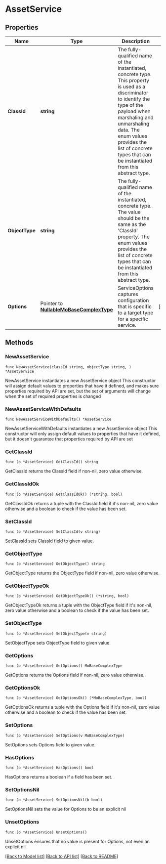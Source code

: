 # AssetService

## Properties

Name | Type | Description | Notes
------------ | ------------- | ------------- | -------------
**ClassId** | **string** | The fully-qualified name of the instantiated, concrete type. This property is used as a discriminator to identify the type of the payload when marshaling and unmarshaling data. The enum values provides the list of concrete types that can be instantiated from this abstract type. | 
**ObjectType** | **string** | The fully-qualified name of the instantiated, concrete type. The value should be the same as the &#39;ClassId&#39; property. The enum values provides the list of concrete types that can be instantiated from this abstract type. | 
**Options** | Pointer to [**NullableMoBaseComplexType**](MoBaseComplexType.md) | ServiceOptions captures configuration that is specific to a target type for a specific service. | [optional] 

## Methods

### NewAssetService

`func NewAssetService(classId string, objectType string, ) *AssetService`

NewAssetService instantiates a new AssetService object
This constructor will assign default values to properties that have it defined,
and makes sure properties required by API are set, but the set of arguments
will change when the set of required properties is changed

### NewAssetServiceWithDefaults

`func NewAssetServiceWithDefaults() *AssetService`

NewAssetServiceWithDefaults instantiates a new AssetService object
This constructor will only assign default values to properties that have it defined,
but it doesn't guarantee that properties required by API are set

### GetClassId

`func (o *AssetService) GetClassId() string`

GetClassId returns the ClassId field if non-nil, zero value otherwise.

### GetClassIdOk

`func (o *AssetService) GetClassIdOk() (*string, bool)`

GetClassIdOk returns a tuple with the ClassId field if it's non-nil, zero value otherwise
and a boolean to check if the value has been set.

### SetClassId

`func (o *AssetService) SetClassId(v string)`

SetClassId sets ClassId field to given value.


### GetObjectType

`func (o *AssetService) GetObjectType() string`

GetObjectType returns the ObjectType field if non-nil, zero value otherwise.

### GetObjectTypeOk

`func (o *AssetService) GetObjectTypeOk() (*string, bool)`

GetObjectTypeOk returns a tuple with the ObjectType field if it's non-nil, zero value otherwise
and a boolean to check if the value has been set.

### SetObjectType

`func (o *AssetService) SetObjectType(v string)`

SetObjectType sets ObjectType field to given value.


### GetOptions

`func (o *AssetService) GetOptions() MoBaseComplexType`

GetOptions returns the Options field if non-nil, zero value otherwise.

### GetOptionsOk

`func (o *AssetService) GetOptionsOk() (*MoBaseComplexType, bool)`

GetOptionsOk returns a tuple with the Options field if it's non-nil, zero value otherwise
and a boolean to check if the value has been set.

### SetOptions

`func (o *AssetService) SetOptions(v MoBaseComplexType)`

SetOptions sets Options field to given value.

### HasOptions

`func (o *AssetService) HasOptions() bool`

HasOptions returns a boolean if a field has been set.

### SetOptionsNil

`func (o *AssetService) SetOptionsNil(b bool)`

 SetOptionsNil sets the value for Options to be an explicit nil

### UnsetOptions
`func (o *AssetService) UnsetOptions()`

UnsetOptions ensures that no value is present for Options, not even an explicit nil

[[Back to Model list]](../README.md#documentation-for-models) [[Back to API list]](../README.md#documentation-for-api-endpoints) [[Back to README]](../README.md)


